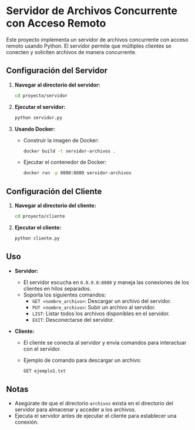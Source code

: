 # Servidor de Archivos Concurrente con Acceso Remoto

Este proyecto implementa un servidor de archivos concurrente con acceso remoto usando Python. 
El servidor permite que múltiples clientes se conecten y soliciten archivos de manera concurrente.

## Configuración del Servidor

1. **Navegar al directorio del servidor:**

    ```bash
    cd proyecto/servidor
    ```

2. **Ejecutar el servidor:**

    ```bash
    python servidor.py
    ```

3. **Usando Docker:**

    - Construir la imagen de Docker:

        ```bash
        docker build -t servidor-archivos .
        ```

    - Ejecutar el contenedor de Docker:

        ```bash
        docker run -p 8080:8080 servidor-archivos
        ```

## Configuración del Cliente

1. **Navegar al directorio del cliente:**

    ```bash
    cd proyecto/cliente
    ```

2. **Ejecutar el cliente:**

    ```bash
    python cliente.py
    ```

## Uso

- **Servidor:**
  - El servidor escucha en `0.0.0.0:8080` y maneja las conexiones de los clientes en hilos separados.
  - Soporta los siguientes comandos:
    - `GET <nombre_archivo>`: Descargar un archivo del servidor.
    - `PUT <nombre_archivo>`: Subir un archivo al servidor.
    - `LIST`: Listar todos los archivos disponibles en el servidor.
    - `EXIT`: Desconectarse del servidor.

- **Cliente:**
  - El cliente se conecta al servidor y envía comandos para interactuar con el servidor.
  - Ejemplo de comando para descargar un archivo:

    ```bash
    GET ejemplo1.txt
    ```

## Notas

- Asegúrate de que el directorio `archivos` exista en el directorio del servidor para almacenar y acceder a los archivos.
- Ejecuta el servidor antes de ejecutar el cliente para establecer una conexión.